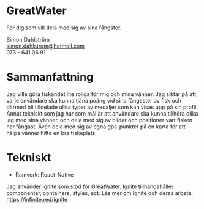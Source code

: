 # GreatWater
För dig som vill dela med sig av sina fångster.

Simon Dahlström  
simon.dahlstrom@hotmail.com  
073 - 641 06 91

# Sammanfattning
Jag ville göra fiskandet lite roliga för mig och mina vänner. Jag siktar på att varje användare ska kunna tjäna poäng vid sina fångester av fisk och därmed bli tilldelade olika typer av medaljer som kan visas upp på sin profil. Annat tekniskt som jag har som mål är att användare ska kunna tillhöra olika lag med sina vänner, och dela med sig av bilder och positioner vart fisken har fångast. Även dela med sig av egna gps-punkter på en karta för att hälpa vänner hitta en bra fiskeplats.

# Tekniskt
 * Ramverk: React-Native
 
 Jag använder Ignite som stöd för GreatWater. Ignite tillhandahåller componenter, containers, styles, ect.
 Läs mer om Ignite och deras arbete, https://infinite.red/ignite
